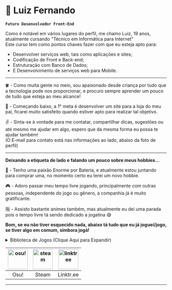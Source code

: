 # 🍃 Luiz Fernando

**`Futuro Desenvolvedor Front-End`**  

Como é notável em vários lugares do perfil, me chamo Luiz, 19 anos, atualmente cursando "Técnico em Informática para Internet"<br>
Este curso tem como pontos chaves fazer com que eu esteja apto para:
- Desenvolver serviços web, tais como aplicações e sites;
- Codificação de Front e Back-end;
- Estruturação com Banco de Dados;
- E Desenvolvimento de serviços web para Mobile.<br>

---

🍀 - Como muita gente no meio, sou apaixonado desde criança por tudo que a tecnologia pode nos proporcionar, e procuro sempre aprender um pouco de tudo que esteja ao meu alcance!

🚩 - Começando baixo, a 1° meta é desenvolver um site para a loja do meu pai, ficarei muito satisfeito quando estiver apto para realizar tal objetivo.

✌ - Sinta-se à vontade para me contatar, compartilhar dicas, sugestões ou até mesmo me ajudar em algo, espero que da mesma forma eu possa te ajudar também!<br>
(O E-mail para contato está nas informações ao lado, abaixo da foto de perfil)

---

**Deixando a etiqueta de lado e falando um pouco sobre meus hobbies...**

🥁 - Tenho uma paixão Enorme por Bateria, e atualmente estou juntando para comprar uma, no momento certo eu terei um novo hobbie.<br>

🎮 - Adoro passar meu tempo livre jogando, principalmente com outras pessoas, independente do jogo ou gênero, a companhia já é muito gratificante.<br>

🈯 - Assisto bastante animes também, mas atualmente eu dei uma parada pois o tempo livre tá sendo dedicado a jogatina 😅

**Bom, se eu não tiver esquecido nada, abaixo tá tudo que eu já joguei/jogo, se tiver algo em comum, simbora jogá!**
<details>
    <summary>Biblioteca de Jogos (Clique Aqui para Expandir)</summary>
    <img src="https://i.imgur.com/YHs8y9H.png" alt="j1">
    <img src="https://i.imgur.com/oeKc429.png" alt="j2">
    <img src="https://i.imgur.com/q6GOOgF.png" alt="j3">
</details>

<div align="center">

| [<img src="https://i.imgur.com/ojztpA8.png" width="62px" alt="osu!">](https://osu.ppy.sh/users/13374872) | [<img src="https://i.imgur.com/xZQkl5k.png" width="62px" alt="steam">](https://steamcommunity.com/id/ntlxiin/) | [<img src="https://i.imgur.com/9fefMY4.png" width="62px" alt="linktree">](https://linktr.ee/ntlxiin) |
|:--:|:--:|:--:|
| Osu! | Steam | Linktr.ee |

</div>

---
